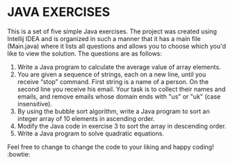 # JAVA EXERCISES

This is a set of five simple Java exercises. The project was created using Intellij IDEA and is organized in such a manner that it has a main file (Main.java) where it lists all questions and allows you to choose which you'd like to view the solution.
The questions are as follows:
1. Write a Java program to calculate the average value of array elements.
2. You are given a sequence of strings, each on a new line, until you receive “stop” command. First string is a name of a person. On the second line you receive his email. Your task is to collect their names and emails, and remove emails whose domain ends with "us" or "uk" (case insensitive).
3. By using the bubble sort algorithm, write a Java program to sort an integer array of 10 elements in ascending order.
4. Modify the Java code in exercise 3 to sort the array in descending order.
5. Write a Java program to solve quadratic equations.

Feel free to change to change the code to your liking and happy coding! :bowtie:
